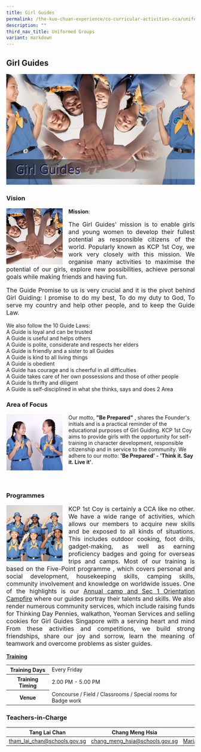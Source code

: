 ```yaml
---
title: Girl Guides
permalink: /the-kuo-chuan-experience/co-curricular-activities-cca/uniformed-groups/girl-guides/
description: ""
third_nav_title: Uniformed Groups
variant: markdown
---
```

## Girl Guides


![](/images/The%20Kuo%20Chuan%20Experience/CCA/Girl%20Guides/girl%20guide.jpg)


### Vision

<img src="/images/The%20Kuo%20Chuan%20Experience/CCA/Girl%20Guides/gg1.jpg" style="width:30%;margin-right:15px;" align="left">

**Mission**:
<p style="text-align: justify;font-size:16px;">The Girl Guides' mission is to enable girls and young women to develop their fullest potential as responsible citizens of the world. Popularly known as KCP 1st Coy, we work very closely with this mission. We organise many activities to maximise the potential of our girls, explore new possibilities, achieve personal goals while making friends and having fun.</p>  
  
<p style="text-align: justify;font-size:16px;">The Guide Promise to us is very crucial and it is the pivot behind Girl Guiding: I promise to do my best, To do my duty to God, To serve my country and help other people, and to keep the Guide Law. </p> 
 
We also follow the 10 Guide Laws:&nbsp;  
A Guide is loyal and can be trusted  
A Guide is useful and helps others  
A Guide is polite, considerate and respects her elders  
A Guide is friendly and a sister to all Guides  
A Guide is kind to all living things  
A Guide is obedient  
A Guide has courage and is cheerful in all difficulties  
A Guide takes care of her own possessions and those of other people  
A Guide Is thrifty and diligent  
A Guide is self-disciplined in what she thinks, says and does 2 Area


### Area of Focus

<img src="/images/The%20Kuo%20Chuan%20Experience/CCA/Girl%20Guides/gg2.jpg" style="width:30%;margin-right:15px;" align="left">

Our motto,&nbsp;**"Be Prepared"**&nbsp;, shares the Founder's initials and is a practical reminder of the educational purposes of Girl Guiding. KCP 1st Coy aims to provide girls with the opportunity for self-training in character development, responsible citizenship and in service to the community. We adhere to our motto:&nbsp;**'Be Prepared' - 'Think it. Say it. Live it'**. 

<br><br>

### Programmes


<img src="/images/The%20Kuo%20Chuan%20Experience/CCA/Girl%20Guides/gg3.jpg" style="width:30%;margin-right:15px;" align="left">

<p style="text-align: justify;font-size:16px;">KCP 1st Coy&nbsp;is certainly a CCA like no other. We have a wide range of activities, which allows our members to acquire new skills and be exposed to all kinds of situations. This includes outdoor cooking, foot drills, gadget-making, as well as earning proficiency badges and going for overseas trips and camps. Most of our training is based on the&nbsp;Five-Point programme&nbsp;, which covers personal and social development, housekeeping skills, camping skills, community involvement and knowledge on worldwide issues. One of the highlights is our&nbsp;<u>Annual camp and Sec 1 Orientation Campfire</u>&nbsp;where our guides portray their talents and skills. We also render numerous community services, which include raising funds for Thinking Day Pennies, walkathon, Yeoman Services and selling cookies for Girl Guides Singapore with a serving heart and mind From these activities and competitions, we build strong friendships, share our joy and sorrow, learn the meaning of teamwork and overcome problems as sister guides.</p>

**<u>Training</u>**

<table>
<tbody>
  <tr>
    <th>Training Days</th>
    <td>Every Friday</td>
  </tr>
  <tr>
    <th>Training Timing</th>
    <td>2.00 PM - 5.00 PM</td>
  </tr>
  <tr>
    <th>Venue</th>
    <td>Concourse / Field / Classrooms / Special rooms for Badge work</td>
  </tr>
</tbody>
</table>

### Teachers-in-Charge



| Tang Lai Chan | Chang Meng Hsia    | Maria Immaculate |
| -------- | -------- |-------- |  
| <a href="mailto:tham_lai_chan@schools.gov.sg">tham_lai_chan@schools.gov.sg</a>| <a href="mailto:chang_meng_hsia@schools.gov.sg">chang_meng_hsia@schools.gov.sg</a>    |<a href="mailto:Maria_immaculate_A@schools.gov.sg">Maria_immaculate_A@schools.gov.sg</a>|
